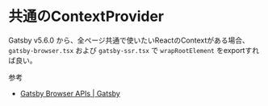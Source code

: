 # 共通のContextProvider

Gatsby v5.6.0 から、全ページ共通で使いたいReactのContextがある場合、`gatsby-browser.tsx` および `gatsby-ssr.tsx` で `wrapRootElement` をexportすれば良い。

参考

- [Gatsby Browser APIs | Gatsby](https://www.gatsbyjs.com/docs/reference/config-files/gatsby-browser/#wrapRootElement)
